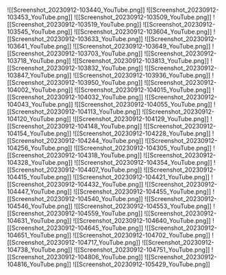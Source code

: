 ![[Screenshot_20230912-103440_YouTube.png]]
![[Screenshot_20230912-103453_YouTube.png]]
![[Screenshot_20230912-103509_YouTube.png]]
![[Screenshot_20230912-103519_YouTube.png]]
![[Screenshot_20230912-103545_YouTube.png]]
![[Screenshot_20230912-103604_YouTube.png]]
![[Screenshot_20230912-103633_YouTube.png]]
![[Screenshot_20230912-103641_YouTube.png]]
![[Screenshot_20230912-103649_YouTube.png]]
![[Screenshot_20230912-103703_YouTube.png]]
![[Screenshot_20230912-103718_YouTube.png]]
![[Screenshot_20230912-103813_YouTube.png]]
![[Screenshot_20230912-103832_YouTube.png]]
![[Screenshot_20230912-103847_YouTube.png]]
![[Screenshot_20230912-103936_YouTube.png]]
![[Screenshot_20230912-103950_YouTube.png]]
![[Screenshot_20230912-104002_YouTube.png]]
![[Screenshot_20230912-104015_YouTube.png]]
![[Screenshot_20230912-104032_YouTube.png]]
![[Screenshot_20230912-104043_YouTube.png]]
![[Screenshot_20230912-104055_YouTube.png]]
![[Screenshot_20230912-104113_YouTube.png]]
![[Screenshot_20230912-104120_YouTube.png]]
![[Screenshot_20230912-104129_YouTube.png]]
![[Screenshot_20230912-104148_YouTube.png]]
![[Screenshot_20230912-104154_YouTube.png]]
![[Screenshot_20230912-104228_YouTube.png]]
![[Screenshot_20230912-104244_YouTube.png]]
![[Screenshot_20230912-104256_YouTube.png]]
![[Screenshot_20230912-104305_YouTube.png]]
![[Screenshot_20230912-104318_YouTube.png]]
![[Screenshot_20230912-104328_YouTube.png]]
![[Screenshot_20230912-104354_YouTube.png]]
![[Screenshot_20230912-104407_YouTube.png]]
![[Screenshot_20230912-104415_YouTube.png]]
![[Screenshot_20230912-104421_YouTube.png]]
![[Screenshot_20230912-104432_YouTube.png]]
![[Screenshot_20230912-104447_YouTube.png]]
![[Screenshot_20230912-104455_YouTube.png]]
![[Screenshot_20230912-104540_YouTube.png]]
![[Screenshot_20230912-104546_YouTube.png]]
![[Screenshot_20230912-104553_YouTube.png]]
![[Screenshot_20230912-104559_YouTube.png]]
![[Screenshot_20230912-104631_YouTube.png]]
![[Screenshot_20230912-104640_YouTube.png]]
![[Screenshot_20230912-104645_YouTube.png]]
![[Screenshot_20230912-104651_YouTube.png]]
![[Screenshot_20230912-104702_YouTube.png]]
![[Screenshot_20230912-104717_YouTube.png]]
![[Screenshot_20230912-104738_YouTube.png]]
![[Screenshot_20230912-104751_YouTube.png]]
![[Screenshot_20230912-104806_YouTube.png]]
![[Screenshot_20230912-104816_YouTube.png]]
![[Screenshot_20230912-105429_YouTube.png]]
